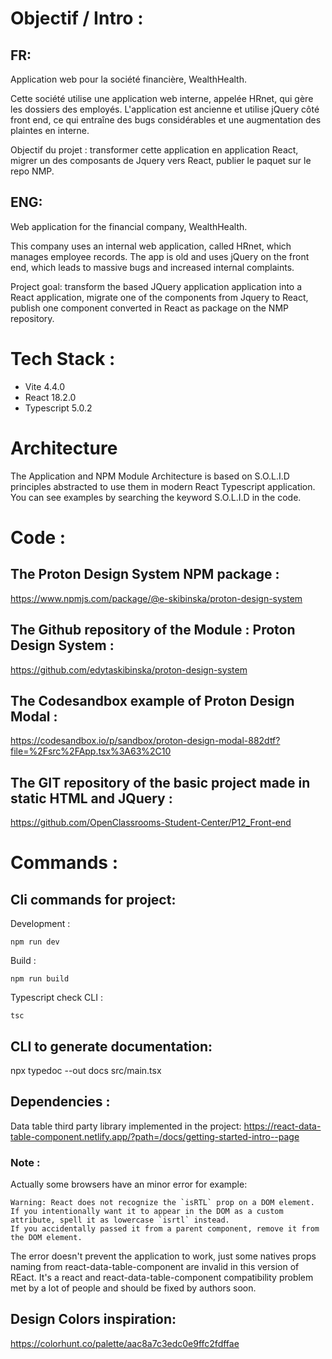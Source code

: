 # Objectif / Intro :

## FR: 
Application web pour la société financière, WealthHealth. 

Cette société utilise une application web interne, appelée HRnet, qui gère les dossiers des employés. L'application est ancienne et utilise jQuery côté front end, ce qui entraîne des bugs considérables et une augmentation des plaintes en interne. 

Objectif du projet : transformer cette application en application React, migrer un des composants de Jquery vers React, publier le paquet sur le repo NMP.

## ENG: 
Web application for the financial company, WealthHealth.

This company uses an internal web application, called HRnet, which manages employee records. The app is old and uses jQuery on the front end, which leads to massive bugs and increased internal complaints.

Project goal: transform  the based JQuery application application into a React application, migrate one of the components from Jquery to React, publish one component converted in React as package on the NMP repository.

# Tech Stack :
- Vite 4.4.0
- React 18.2.0
- Typescript 5.0.2

# Architecture

The Application and NPM Module Architecture is based on S.O.L.I.D principles abstracted to use them in modern React Typescript application.
You can see examples by searching the keyword S.O.L.I.D in the code.

# Code :
## The Proton Design System NPM package :
https://www.npmjs.com/package/@e-skibinska/proton-design-system

## The Github repository of the Module : Proton Design System :
https://github.com/edytaskibinska/proton-design-system

## The Codesandbox example of Proton Design Modal :
https://codesandbox.io/p/sandbox/proton-design-modal-882dtf?file=%2Fsrc%2FApp.tsx%3A63%2C10


## The GIT repository of the basic project made in static HTML and JQuery :
https://github.com/OpenClassrooms-Student-Center/P12_Front-end

# Commands : 

## Cli commands for project:
Development : 
```
npm run dev
```

Build : 
```
npm run build
```
Typescript check CLI : 
```
tsc
```

## CLI to generate documentation: 
 npx typedoc --out docs src/main.tsx

## Dependencies :
Data table third party library implemented in the project: https://react-data-table-component.netlify.app/?path=/docs/getting-started-intro--page

### Note :
Actually some browsers have an minor error for example: 
```
Warning: React does not recognize the `isRTL` prop on a DOM element. 
If you intentionally want it to appear in the DOM as a custom attribute, spell it as lowercase `isrtl` instead. 
If you accidentally passed it from a parent component, remove it from the DOM element.
```

The error doesn't prevent the application to work, just some natives props naming from react-data-table-component are invalid in this version of REact. It's a react and react-data-table-component compatibility problem met by a lot of people and should be fixed by authors soon. 

## Design Colors inspiration:

https://colorhunt.co/palette/aac8a7c3edc0e9ffc2fdffae